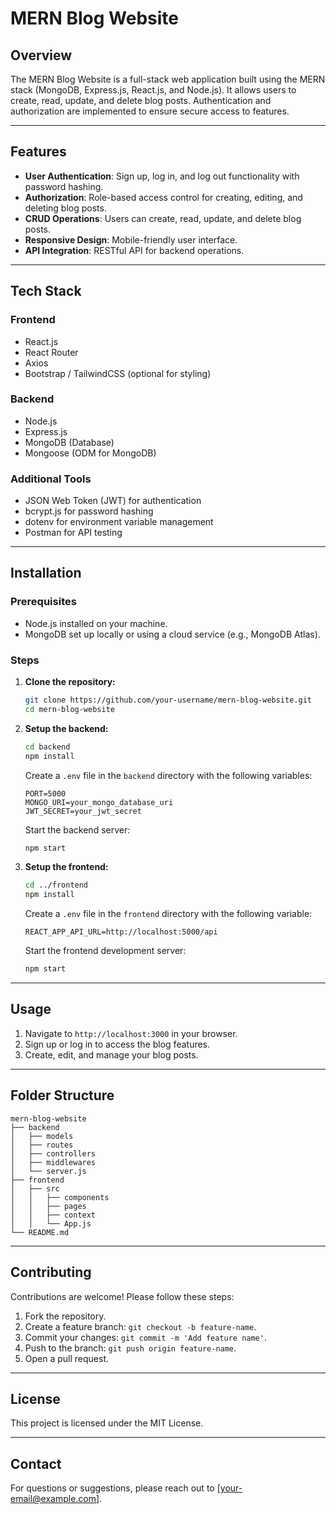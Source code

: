 # MERN Blog Website

## Overview
The MERN Blog Website is a full-stack web application built using the MERN stack (MongoDB, Express.js, React.js, and Node.js). It allows users to create, read, update, and delete blog posts. Authentication and authorization are implemented to ensure secure access to features.

---

## Features
- **User Authentication**: Sign up, log in, and log out functionality with password hashing.
- **Authorization**: Role-based access control for creating, editing, and deleting blog posts.
- **CRUD Operations**: Users can create, read, update, and delete blog posts.
- **Responsive Design**: Mobile-friendly user interface.
- **API Integration**: RESTful API for backend operations.

---

## Tech Stack

### Frontend
- React.js
- React Router
- Axios
- Bootstrap / TailwindCSS (optional for styling)

### Backend
- Node.js
- Express.js
- MongoDB (Database)
- Mongoose (ODM for MongoDB)

### Additional Tools
- JSON Web Token (JWT) for authentication
- bcrypt.js for password hashing
- dotenv for environment variable management
- Postman for API testing

---

## Installation

### Prerequisites
- Node.js installed on your machine.
- MongoDB set up locally or using a cloud service (e.g., MongoDB Atlas).

### Steps
1. **Clone the repository:**
   ```bash
   git clone https://github.com/your-username/mern-blog-website.git
   cd mern-blog-website
   ```

2. **Setup the backend:**
   ```bash
   cd backend
   npm install
   ```
   Create a `.env` file in the `backend` directory with the following variables:
   ```env
   PORT=5000
   MONGO_URI=your_mongo_database_uri
   JWT_SECRET=your_jwt_secret
   ```
   Start the backend server:
   ```bash
   npm start
   ```

3. **Setup the frontend:**
   ```bash
   cd ../frontend
   npm install
   ```
   Create a `.env` file in the `frontend` directory with the following variable:
   ```env
   REACT_APP_API_URL=http://localhost:5000/api
   ```
   Start the frontend development server:
   ```bash
   npm start
   ```

---

## Usage
1. Navigate to `http://localhost:3000` in your browser.
2. Sign up or log in to access the blog features.
3. Create, edit, and manage your blog posts.

---

## Folder Structure
```
mern-blog-website
├── backend
│   ├── models
│   ├── routes
│   ├── controllers
│   ├── middlewares
│   └── server.js
├── frontend
│   ├── src
│   │   ├── components
│   │   ├── pages
│   │   ├── context
│   │   └── App.js
└── README.md
```

---

## Contributing
Contributions are welcome! Please follow these steps:
1. Fork the repository.
2. Create a feature branch: `git checkout -b feature-name`.
3. Commit your changes: `git commit -m 'Add feature name'`.
4. Push to the branch: `git push origin feature-name`.
5. Open a pull request.

---

## License
This project is licensed under the MIT License.

---

## Contact
For questions or suggestions, please reach out to [your-email@example.com].

